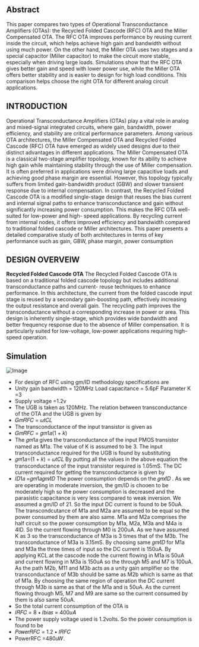 ## Abstract
This paper compares two types of Operational Transconductance Amplifiers (OTAs): the Recycled Folded Cascode (RFC) OTA and the Miller Compensated OTA. The RFC OTA improves performance by reusing current inside the circuit, which helps achieve high gain and bandwidth without using much power. On the other hand, the Miller OTA uses two stages and a special capacitor (Miller capacitor) to make the circuit more stable, especially when driving large loads. Simulations show that the RFC OTA gives better gain and speed with lower power use, while the Miller OTA offers better stability and is easier to design for high load conditions. This comparison helps choose the right OTA for different analog circuit applications.
## 	INTRODUCTION
Operational Transconductance Amplifiers (OTAs) play a vital role in analog and mixed-signal integrated circuits, where gain, bandwidth, power efficiency, and stability are critical performance parameters. Among various OTA architectures, the Miller Compensated OTA and Recycled Folded Cascode (RFC) OTA have emerged as widely used designs due to their distinct advantages in different applications.
The Miller Compensated OTA is a classical
two-stage amplifier topology, known for its ability to achieve high gain while maintaining stability through the use of Miller compensation. It is often preferred in applications were driving large capacitive loads and achieving good phase margin are essential. However, this topology typically suffers from limited gain-bandwidth product (GBW) and slower transient response due to internal compensation.
In contrast, the Recycled Folded Cascode OTA is a modified single-stage design that reuses the bias current and internal signal paths to enhance transconductance and gain without significantly increasing power consumption. This makes the RFC OTA well-suited for low-power and high- speed applications. By recycling current from internal nodes, it offers improved efficiency and bandwidth compared to traditional folded cascode or Miller architectures.
This paper presents a detailed comparative study of both architectures in terms of key performance such as gain, GBW, phase margin, power consumption
## 	DESIGN OVERVEIW
**Recycled Folded Cascode OTA**
The Recycled Folded Cascode OTA is based on a traditional folded cascode topology but includes additional transconductance paths and current- reuse techniques to enhance performance. In this architecture, the current from the folded cascode input stage is reused by a secondary gain-boosting path, effectively increasing the output resistance and overall gain. The recycling path improves the transconductance without a corresponding increase in power or area. This design is inherently single-stage, which provides wide bandwidth and better frequency response due to the absence of Miller compensation. It is particularly suited for low-voltage, low-power applications requiring high-speed operation.
## Simulation 
![Image](https://github.com/user-attachments/assets/4fcb79e8-e3e7-4857-8e90-2c1b4a65ab11)
- For	design	of	RFC	using	gm/ID	methodology specifications are
- Unity gain bandwidth = 120MHz Load capacitance = 5.6pF Parameter K =3
- Supply voltage =1.2v
- The UGB is taken as 120MHz. The relation between transconductance of the OTA and the UGB is given by
- 𝐺𝑚𝑅𝐹𝐶 = 𝜔𝑡𝐶𝐿
- The transconductance of the input transistor is given as
- 𝐺𝑚𝑅𝐹𝐶 = 𝑔𝑚1𝑎(1 + 𝑘)
- The 𝑔𝑚1𝑎 gives the transconductance of the input PMOS transistor named as M1a. The value of K is assumed to be 3. The input transconductance
required for the UGB is found by substituting
- 𝑔𝑚1𝑎=(1 + 𝑘) = 𝜔𝑡𝐶𝐿
By putting all the values in the above equation the transconductance of the input transistor required is 1.05mS. The DC current required for getting the transconductance is given by
- 𝐼𝐷1𝑎 =𝑔𝑚1𝑎𝑔𝑚⁄𝐼𝐷
The power consumption depends on the 𝑔𝑚⁄𝐼𝐷 . As we are operating in moderate inversion, the gm/ID is chooen to be moderately high so the power consumption is decreased and the parasistic capacitance is very less compared to weak inversion. We assumed a gm/ID of 21. So the input DC current is found to be 50uA. The transcondcutance of M1a and M2a are assumed to be equal so the power consumed by them are also same. M1a and M2a comprises the half circuit so the power consumption by M1a, M2a, M3a and M4a is  4ID.  So  the  current  flowing  through M0 is 200uA. As we have assumed K as 3 so the transconductance of M3a is 3 times that of the M3b. The transconductance of M3a is 3.15mS. By choosing same   𝑔𝑚⁄𝐼𝐷   for   M1a   and   M3a   the three times of input so the DC current is 150uA. By applying KCL at the cascode node the current flowing in M1a is 50uA and current flowing in M3a is 150uA so the through M5 and M7 is 100uA. As the path M2b, M11 and M3b	acts	as	a	unity gain amplifier so the transconductance of M3b should be same  as  M2b  which  is  same  as  that  of M1a. By choosing the same region of operation the DC current  through  M3b  is  same  as  that  of the M1a and is 50uA. As the current flowing through M5,
M7 and M9 are same so the current
consumed by them is also same 50uA.
- So the total current consumption of the OTA is
- 𝐼𝑅𝐹𝐶 = 8 ∗ 𝐼𝑏𝑖𝑎𝑠 = 400𝑢𝐴
- The power supply voltage used is 1.2volts. So the power consumption is found to be
- 𝑃𝑜𝑤𝑒𝑟𝑅𝐹𝐶 = 1.2 ∗ 𝐼𝑅𝐹𝐶
- PowerRFC =480𝑢𝑊.

 

